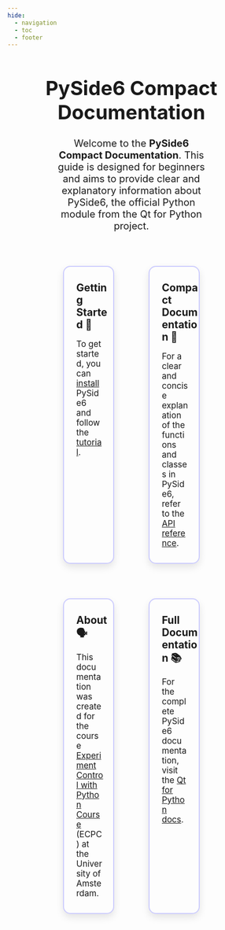 ```yaml
---
hide:
  - navigation
  - toc
  - footer
---
```


<center>
<h1 style="font-size: 40px;">  PySide6 Compact Documentation </h1>

<style>
.large-text {
    font-size: 20px; /* Adjust the size as needed */
}
</style>
<p class="large-text" style="padding-left: 100px; padding-right: 100px;"> 
  Welcome to the <strong>PySide6 Compact Documentation</strong>. This guide is designed for beginners and aims to provide clear and explanatory information about PySide6, the official Python module from the Qt for Python project. <br> </br>

</center>
<style type="text/css">
.font-item {
  font-size: 17px;
}
ul li::marker {
  font-size: 20px;
}
.column:hover {
  transform: scale(1.02);
}
.column {
  border: 2px solid rgba(0, 0, 255, 0.2);
  padding-left: 25px;
  padding-top: 0px;
  padding-bottom: 30px;
  margin: 25px;
  border-radius: 15px;
  display: flex;
  flex-direction: column; 
  box-shadow: 0 7px 15px rgba(0, 0, 0, 0.1);
}
.column h2 {
  text-align: left;
  margin-top: 30px;
}
.column p {
  margin: 0px;
  padding-right: 20px;
  text-align: left;
}
.grid-container {
  display: grid;
  grid-template-columns: repeat(2, 1fr);
  gap: 20px;
  padding-left: 88px;
  padding-right: 88px;
}
</style>
<div class="grid-container">
  <div class="column">
    <h2>Getting Started &#128640;</h2>
    <p class="font-item">To get started, you can <a href="Installation_Guide">install </a> PySide6 and follow the <a href="Tutorial">tutorial</a>.</p>
  </div>
  <div class="column">
    <h2>Compact Documentation 📄</h2>
    <p class="font-item">For a clear and concise explanation of the functions and classes in PySide6, refer to the <a href="QtWidgets">API reference</a>.</p>
  </div>
  <div class="column">
    <h2>About &#128483;</h2>
    <p class="font-item"> This documentation was created for the course <a href="https://natuurkundepracticumamsterdam.github.io/ecpc/">Experiment Control with Python Course</a> (ECPC) at the University of Amsterdam. </p>
  </div>
  <div class="column">
    <h2>Full Documentation &#128218;</h2>
    <p class="font-item">For the complete PySide6 documentation, visit the <a href="https://doc.qt.io/qtforpython-6/index.html">Qt for Python docs</a>.</p>
  </div>
</div>